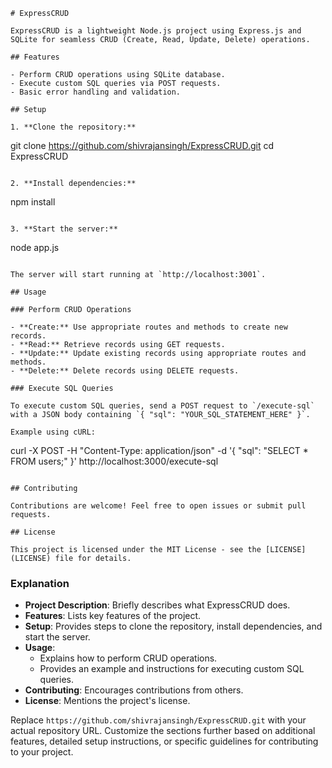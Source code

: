 ```
# ExpressCRUD

ExpressCRUD is a lightweight Node.js project using Express.js and SQLite for seamless CRUD (Create, Read, Update, Delete) operations.

## Features

- Perform CRUD operations using SQLite database.
- Execute custom SQL queries via POST requests.
- Basic error handling and validation.

## Setup

1. **Clone the repository:**

   ```
   git clone https://github.com/shivrajansingh/ExpressCRUD.git
   cd ExpressCRUD
   ```

2. **Install dependencies:**

   ```
   npm install
   ```

3. **Start the server:**

   ```
   node app.js
   ```

   The server will start running at `http://localhost:3001`.

## Usage

### Perform CRUD Operations

- **Create:** Use appropriate routes and methods to create new records.
- **Read:** Retrieve records using GET requests.
- **Update:** Update existing records using appropriate routes and methods.
- **Delete:** Delete records using DELETE requests.

### Execute SQL Queries

To execute custom SQL queries, send a POST request to `/execute-sql` with a JSON body containing `{ "sql": "YOUR_SQL_STATEMENT_HERE" }`.

Example using cURL:

```
curl -X POST -H "Content-Type: application/json" -d '{ "sql": "SELECT * FROM users;" }' http://localhost:3000/execute-sql
```

## Contributing

Contributions are welcome! Feel free to open issues or submit pull requests.

## License

This project is licensed under the MIT License - see the [LICENSE](LICENSE) file for details.
```

### Explanation

- **Project Description**: Briefly describes what ExpressCRUD does.
- **Features**: Lists key features of the project.
- **Setup**: Provides steps to clone the repository, install dependencies, and start the server.
- **Usage**:
  - Explains how to perform CRUD operations.
  - Provides an example and instructions for executing custom SQL queries.
- **Contributing**: Encourages contributions from others.
- **License**: Mentions the project's license.

Replace `https://github.com/shivrajansingh/ExpressCRUD.git` with your actual repository URL. Customize the sections further based on additional features, detailed setup instructions, or specific guidelines for contributing to your project.